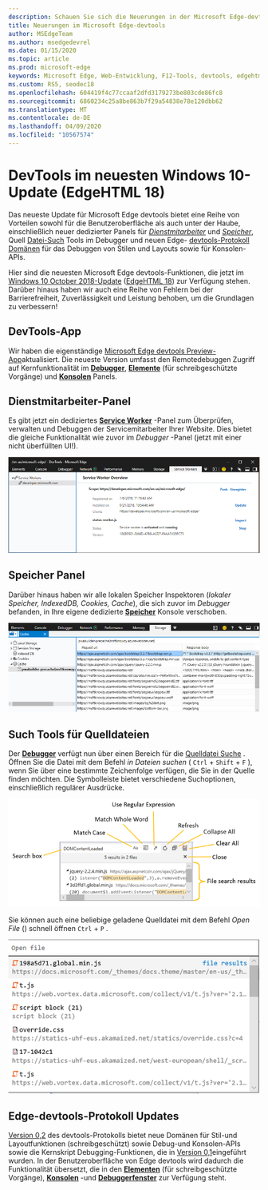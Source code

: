 ```yaml
---
description: Schauen Sie sich die Neuerungen in der Microsoft Edge-devtools im Windows 10 Oktober 2018-Update an
title: Neuerungen im Microsoft Edge-devtools
author: MSEdgeTeam
ms.author: msedgedevrel
ms.date: 01/15/2020
ms.topic: article
ms.prod: microsoft-edge
keywords: Microsoft Edge, Web-Entwicklung, F12-Tools, devtools, edgehtml 18
ms.custom: RS5, seodec18
ms.openlocfilehash: 604419f4c77ccaaf2dfd3179273be803cde86fc8
ms.sourcegitcommit: 6860234c25a8be863b7f29a54838e78e120dbb62
ms.translationtype: MT
ms.contentlocale: de-DE
ms.lasthandoff: 04/09/2020
ms.locfileid: "10567574"
---
```

# DevTools im neuesten Windows 10-Update (EdgeHTML 18)

Das neueste Update für Microsoft Edge devtools bietet eine Reihe von Vorteilen sowohl für die Benutzeroberfläche als auch unter der Haube, einschließlich neuer dedizierter Panels für [*Dienstmitarbeiter*](#service-workers-panel) und [*Speicher*](#storage-panel), Quell [Datei-Such](#source-file-search-tools) Tools im Debugger und neuen Edge- [devtools-Protokoll Domänen](#edge-devtools-protocol-updates) für das Debuggen von Stilen und Layouts sowie für Konsolen-APIs.

Hier sind die neuesten Microsoft Edge devtools-Funktionen, die jetzt im [Windows 10 October 2018-Update](/windows/uwp/whats-new/windows-10-build-17763) ([EdgeHTML 18](https://aka.ms/devguide_edgehtml_18)) zur Verfügung stehen. Darüber hinaus haben wir auch eine Reihe von Fehlern bei der Barrierefreiheit, Zuverlässigkeit und Leistung behoben, um die Grundlagen zu verbessern!

## DevTools-App

Wir haben die eigenständige [Microsoft Edge devtools Preview-App](../devtools-guide.md#microsoft-store-app)aktualisiert. Die neueste Version umfasst den Remotedebuggen Zugriff auf Kernfunktionalität im [**Debugger**](./debugger.md), [**Elemente**](./elements.md) (für schreibgeschützte Vorgänge) und [**Konsolen**](./console.md) Panels.

## Dienstmitarbeiter-Panel

Es gibt jetzt ein dediziertes [**Service Worker**](./service-workers.md) -Panel zum Überprüfen, verwalten und Debuggen der Servicemitarbeiter Ihrer Website. Dies bietet die gleiche Funktionalität wie zuvor im *Debugger* -Panel (jetzt mit einer nicht überfüllten UI!).

![Dienstmitarbeiter-Panel](./media/service_worker.png)

## Speicher Panel

Darüber hinaus haben wir alle lokalen Speicher Inspektoren (*lokaler Speicher, IndexedDB, Cookies, Cache*), die sich zuvor im *Debugger* befanden, in Ihre eigene dedizierte [**Speicher**](./storage.md) Konsole verschoben.

![Speicher Panel](./media/storage_cache.png)

## Such Tools für Quelldateien

Der [**Debugger**](./debugger.md) verfügt nun über einen Bereich für die [Quelldatei Suche](./debugger.md#file-search) . Öffnen Sie die Datei mit dem Befehl *in Dateien suchen* ( `Ctrl` + `Shift` + `F` ), wenn Sie über eine bestimmte Zeichenfolge verfügen, die Sie in der Quelle finden möchten. Die Symbolleiste bietet verschiedene Suchoptionen, einschließlich regulärer Ausdrücke. 

![Debugger-Dateisuche](./media/debugger_file_search.png)

Sie können auch eine beliebige geladene Quelldatei mit dem Befehl *Open File* () schnell öffnen `Ctrl` + `P` .

![Debugger-Datei öffnen](./media/debugger_open_file.png)

## Edge-devtools-Protokoll Updates

[Version 0,2](../devtools-protocol/0.2/index.md) des devtools-Protokolls bietet neue Domänen für Stil-und Layoutfunktionen (schreibgeschützt) sowie Debug-und Konsolen-APIs sowie die Kernskript Debugging-Funktionen, die in [Version 0,1](../devtools-protocol/0.1/index.md)eingeführt wurden. In der Benutzeroberfläche von Edge devtools wird dadurch die Funktionalität übersetzt, die in den [**Elementen**](../devtools-guide/elements.md) (für schreibgeschützte Vorgänge), [**Konsolen**](../devtools-guide/console.md) -und [**Debuggerfenster**](../devtools-guide/debugger.md) zur Verfügung steht.
